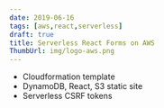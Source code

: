 ```yaml
---
date: 2019-06-16
tags: [aws,react,serverless]
draft: true
title: Serverless React Forms on AWS
ThumbUrl: img/logo-aws.png
---
```


- Cloudformation template
- DynamoDB, React, S3 static site
- Serverless CSRF tokens
